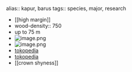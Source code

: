 alias:: kapur, barus
tags:: species, major, research

- [[high margin]]
- wood-density:: 750
- up to 75 m
- ![image.png](https://peach-geographical-bat-397.mypinata.cloud/ipfs/QmTQCKSxQtCZSGSsRxR36G2wHh3eyPkVud3d4D28uGLoRA)
- ![image.png](https://peach-geographical-bat-397.mypinata.cloud/ipfs/QmUkrVqseVwmcWAU8aBdqgAvyMj7KspJcsr4Yx7kJeSjSk)
- [tokopedia](https://www.tokopedia.com/dryobalanops/pohon-kapur-dryobalanops-aromatica?extParam=ivf%3Dfalse%26src%3Dsearch)
- [tokopedia](https://www.tokopedia.com/dryobalanops/pohon-kapur-dryobalanops-aromatica?extParam=whid%3D14005907)
- [[crown shyness]]